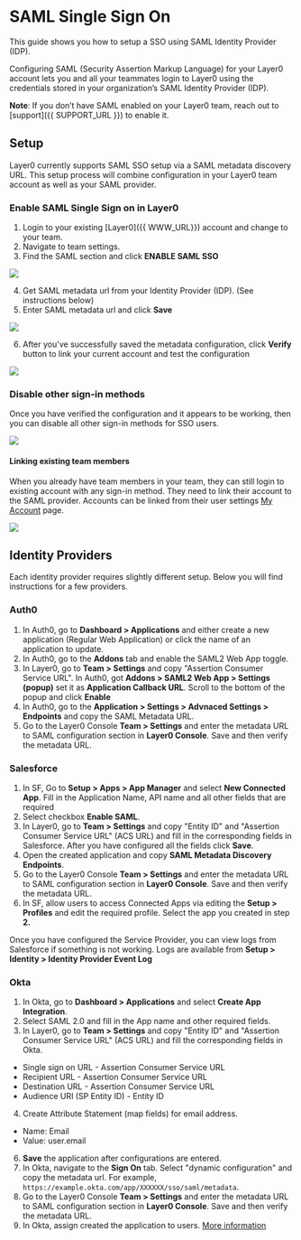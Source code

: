 # SAML Single Sign On

This guide shows you how to setup a SSO using SAML Identity Provider (IDP).

Configuring SAML (Security Assertion Markup Language) for your Layer0 account lets you and all your teammates login to Layer0 using the credentials stored in your organization’s SAML Identity Provider (IDP).

**Note**: If you don’t have SAML enabled on your Layer0 team, reach out to [support]({{ SUPPORT_URL }}) to enable it.

## Setup

Layer0 currently supports SAML SSO setup via a SAML metadata discovery URL. This setup process will combine configuration in your Layer0 team account as well as your SAML provider.

### Enable SAML Single Sign on in Layer0

1. Login to your existing [Layer0]({{ WWW_URL}}) account and change to your team.
2. Navigate to team settings.
3. Find the SAML section and click **ENABLE SAML SSO**

![](/images/saml/saml1.jpg)

4. Get SAML metadata url from your Identity Provider (IDP). (See instructions below)
5. Enter SAML metadata url and click **Save**

![](/images/saml/saml3.jpg)

6. After you've successfully saved the metadata configuration, click **Verify** button to link your current account and test the configuration

![](/images/saml/saml4.jpg)

### Disable other sign-in methods

Once you have verified the configuration and it appears to be working, then you can disable all other sign-in methods for SSO users.

![](/images/saml/saml5.jpg)

#### Linking existing team members

When you already have team members in your team, they can still login to existing account with any sign-in method. They need to link their account to the SAML provider. Accounts can be linked from their user settings [My Account](https://app.layer0.co/account) page.

![](/images/saml/saml6.jpg)

## Identity Providers

Each identity provider requires slightly different setup. Below you will find instructions for a few providers.

### Auth0

1. In Auth0, go to **Dashboard > Applications** and either create a new application (Regular Web Application) or click the name of an application to update.
2. In Auth0, go to the **Addons** tab and enable the SAML2 Web App toggle.
3. In Layer0, go to **Team > Settings** and copy "Assertion Consumer Service URL". In Auth0, got **Addons > SAML2 Web App > Settings (popup)** set it as **Application Callback URL**. Scroll to the bottom of the popup and click **Enable**
4. In Auth0, go to the **Application > Settings > Advnaced Settings > Endpoints** and copy the SAML Metadata URL.
5. Go to the Layer0 Console **Team > Settings** and enter the metadata URL to SAML configuration section in **Layer0 Console**. Save and then verify the metadata URL.

### Salesforce

1. In SF, Go to **Setup > Apps > App Manager** and select **New Connected App**. Fill in the Application Name, API name and all other fields that are required
2. Select checkbox **Enable SAML**.
3. In Layer0, go to **Team > Settings** and copy "Entity ID" and "Assertion Consumer Service URL" (ACS URL) and fill in the corresponding fields in Salesforce. After you have configured all the fields click **Save**.
4. Open the created application and copy **SAML Metadata Discovery Endpoints**.
5. Go to the Layer0 Console **Team > Settings** and enter the metadata URL to SAML configuration section in **Layer0 Console**. Save and then verify the metadata URL.
6. In SF, allow users to access Connected Apps via editing the **Setup > Profiles** and edit the required profile. Select the app you created in step **2.**

Once you have configured the Service Provider, you can view logs from Salesforce if something is not working. Logs are available from **Setup > Identity > Identity Provider Event Log**

### Okta

1. In Okta, go to **Dashboard > Applications** and select **Create App Integration**.
2. Select SAML 2.0 and fill in the App name and other required fields.
3. In Layer0, go to **Team > Settings** and copy "Entity ID" and "Assertion Consumer Service URL" (ACS URL) and fill the corresponding fields in Okta.

- Single sign on URL - Assertion Consumer Service URL
- Recipient URL - Assertion Consumer Service URL
- Destination URL - Assertion Consumer Service URL
- Audience URI (SP Entity ID) - Entity ID

4. Create Attribute Statement (map fields) for email address.

- Name: Email
- Value: user.email

6. **Save** the application after configurations are entered.
7. In Okta, navigate to the **Sign On** tab. Select "dynamic configuration" and copy the metadata url. For example, `https://example.okta.com/app/XXXXXX/sso/saml/metadata`.
8. Go to the Layer0 Console **Team > Settings** and enter the metadata URL to SAML configuration section in **Layer0 Console**. Save and then verify the metadata URL.
9. In Okta, assign created the application to users. [More information](https://help.okta.com/en/prod/Content/Topics/users-groups-profiles/usgp-assign-apps.htm)
